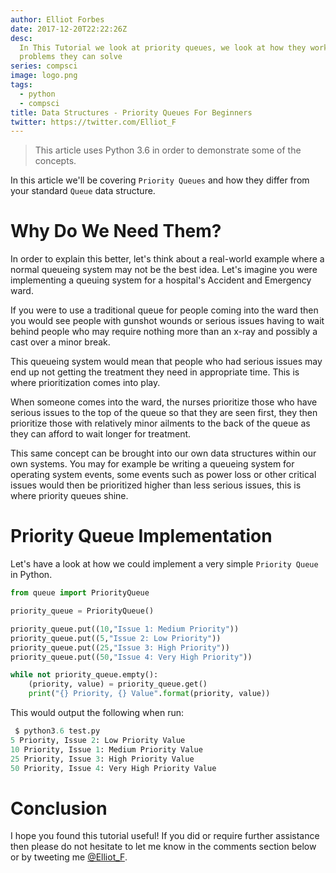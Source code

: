 ```yaml
---
author: Elliot Forbes
date: 2017-12-20T22:22:26Z
desc:
  In This Tutorial we look at priority queues, we look at how they work and what
  problems they can solve
series: compsci
image: logo.png
tags:
  - python
  - compsci
title: Data Structures - Priority Queues For Beginners
twitter: https://twitter.com/Elliot_F
---
```


> This article uses Python 3.6 in order to demonstrate some of the concepts.

In this article we'll be covering `Priority Queues` and how they differ from
your standard `Queue` data structure.

# Why Do We Need Them?

In order to explain this better, let's think about a real-world example where a
normal queueing system may not be the best idea. Let's imagine you were
implementing a queuing system for a hospital's Accident and Emergency ward.


If you were to use a traditional queue for people coming into the ward then you
would see people with gunshot wounds or serious issues having to wait behind
people who may require nothing more than an x-ray and possibly a cast over a
minor break.

This queueing system would mean that people who had serious issues may end up
not getting the treatment they need in appropriate time. This is where
prioritization comes into play.

When someone comes into the ward, the nurses prioritize those who have serious
issues to the top of the queue so that they are seen first, they then prioritize
those with relatively minor ailments to the back of the queue as they can afford
to wait longer for treatment.

This same concept can be brought into our own data structures within our own
systems. You may for example be writing a queueing system for operating system
events, some events such as power loss or other critical issues would then be
prioritized higher than less serious issues, this is where priority queues
shine.

# Priority Queue Implementation

Let's have a look at how we could implement a very simple `Priority Queue` in
Python.

```py
from queue import PriorityQueue

priority_queue = PriorityQueue()

priority_queue.put((10,"Issue 1: Medium Priority"))
priority_queue.put((5,"Issue 2: Low Priority"))
priority_queue.put((25,"Issue 3: High Priority"))
priority_queue.put((50,"Issue 4: Very High Priority"))

while not priority_queue.empty():
    (priority, value) = priority_queue.get()
    print("{} Priority, {} Value".format(priority, value))
```

This would output the following when run:

```py
 $ python3.6 test.py
5 Priority, Issue 2: Low Priority Value
10 Priority, Issue 1: Medium Priority Value
25 Priority, Issue 3: High Priority Value
50 Priority, Issue 4: Very High Priority Value
```

# Conclusion

I hope you found this tutorial useful! If you did or require further assistance
then please do not hesitate to let me know in the comments section below or by
tweeting me [@Elliot_F](https://twitter.com/elliot_f).

